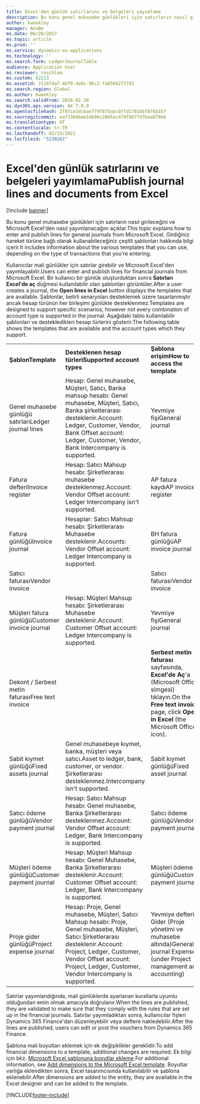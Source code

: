 ```yaml
---
title: Excel'den günlük satırlarını ve belgeleri yayımlama
description: Bu konu genel muhasebe günlükleri için satırların nasıl girileceğini ve Microsoft Excel'den nasıl yayımlanacağını açıklar. Girdiğiniz hareket türüne bağlı olarak kullanabileceğiniz çeşitli şablonları hakkında bilgi içerir.
author: kweekley
manager: AnnBe
ms.date: 06/20/2017
ms.topic: article
ms.prod: ''
ms.service: dynamics-ax-applications
ms.technology: ''
ms.search.form: LedgerJournalTable
audience: Application User
ms.reviewer: roschlom
ms.custom: 62213
ms.assetid: 211874a7-4bf0-4a0c-96c2-fa05042777d3
ms.search.region: Global
ms.author: kweekley
ms.search.validFrom: 2016-02-28
ms.dyn365.ops.version: AX 7.0.0
ms.openlocfilehash: 2f87ce1dcbae779f875abcbffd1781bbf076b1b7
ms.sourcegitcommit: eaf330dbee1db96c20d5ac479f007747bea079eb
ms.translationtype: HT
ms.contentlocale: tr-TR
ms.lasthandoff: 02/15/2021
ms.locfileid: "5230262"
---
```

# <a name="publish-journal-lines-and-documents-from-excel"></a><span data-ttu-id="5a818-104">Excel'den günlük satırlarını ve belgeleri yayımlama</span><span class="sxs-lookup"><span data-stu-id="5a818-104">Publish journal lines and documents from Excel</span></span>

[!include [banner](../includes/banner.md)]

<span data-ttu-id="5a818-105">Bu konu genel muhasebe günlükleri için satırların nasıl girileceğini ve Microsoft Excel'den nasıl yayımlanacağını açıklar.</span><span class="sxs-lookup"><span data-stu-id="5a818-105">This topic explains how to enter and publish lines for general journals from Microsoft Excel.</span></span> <span data-ttu-id="5a818-106">Girdiğiniz hareket türüne bağlı olarak kullanabileceğiniz çeşitli şablonları hakkında bilgi içerir.</span><span class="sxs-lookup"><span data-stu-id="5a818-106">It includes information about the various templates that you can use, depending on the type of transactions that you're entering.</span></span>

<span data-ttu-id="5a818-107">Kullanıcılar mali günlükler için satırlar girebilir ve Microsoft Excel'den yayımlayabilir.</span><span class="sxs-lookup"><span data-stu-id="5a818-107">Users can enter and publish lines for financial journals from Microsoft Excel.</span></span> <span data-ttu-id="5a818-108">Bir kullanıcı bir günlük oluşturduktan sonra **Satırları Excel'de aç** düğmesi kullanılabilir olan şablonları görüntüler.</span><span class="sxs-lookup"><span data-stu-id="5a818-108">After a user creates a journal, the **Open lines in Excel** button displays the templates that are available.</span></span> <span data-ttu-id="5a818-109">Şablonlar, belirli senaryoları desteklemek üzere tasarlanmıştır ancak hesap türünün her birleşimi günlükte desteklenmez.</span><span class="sxs-lookup"><span data-stu-id="5a818-109">Templates are designed to support specific scenarios, however not every combination of account type is supported in the journal.</span></span> <span data-ttu-id="5a818-110">Aşağıdaki tablo kullanılabilir şablonları ve destekledikleri hesap türlerini gösterir.</span><span class="sxs-lookup"><span data-stu-id="5a818-110">The following table shows the templates that are available and the account types which they support.</span></span>

|                          |                                                                                                                         |                                                                                         |
|--------------------------|-------------------------------------------------------------------------------------------------------------------------|-----------------------------------------------------------------------------------------|
| <span data-ttu-id="5a818-111">**Şablon**</span><span class="sxs-lookup"><span data-stu-id="5a818-111">**Template**</span></span>             | <span data-ttu-id="5a818-112">**Desteklenen hesap türleri**</span><span class="sxs-lookup"><span data-stu-id="5a818-112">**Supported account types**</span></span>                                                                                             | <span data-ttu-id="5a818-113">**Şablona erişim**</span><span class="sxs-lookup"><span data-stu-id="5a818-113">**How to access the template**</span></span>                                                          |
| <span data-ttu-id="5a818-114">Genel muhasebe günlüğü satırları</span><span class="sxs-lookup"><span data-stu-id="5a818-114">Ledger journal lines</span></span>     | <span data-ttu-id="5a818-115">Hesap: Genel muhasebe, Müşteri, Satıcı, Banka mahsup hesabı: Genel muhasebe, Müşteri, Satıcı, Banka şirketlerarası desteklenir.</span><span class="sxs-lookup"><span data-stu-id="5a818-115">Account: Ledger, Customer, Vendor, Bank Offset account: Ledger, Customer, Vendor, Bank Intercompany is supported.</span></span>       | <span data-ttu-id="5a818-116">Yevmiye fişi</span><span class="sxs-lookup"><span data-stu-id="5a818-116">General journal</span></span>                                                                         |
| <span data-ttu-id="5a818-117">Fatura defteri</span><span class="sxs-lookup"><span data-stu-id="5a818-117">Invoice register</span></span>         | <span data-ttu-id="5a818-118">Hesap: Satıcı Mahsup hesabı: Şirketlerarası muhasebe desteklenmez.</span><span class="sxs-lookup"><span data-stu-id="5a818-118">Account: Vendor Offset account: Ledger Intercompany isn't supported.</span></span>                                                    | <span data-ttu-id="5a818-119">AP fatura kaydı</span><span class="sxs-lookup"><span data-stu-id="5a818-119">AP invoice register</span></span>                                                                     |
| <span data-ttu-id="5a818-120">Fatura günlüğü</span><span class="sxs-lookup"><span data-stu-id="5a818-120">Invoice journal</span></span>          | <span data-ttu-id="5a818-121">Hesaplar: Satıcı Mahsup hesabı: Şirketlerarası Muhasebe desteklenir.</span><span class="sxs-lookup"><span data-stu-id="5a818-121">Accounts: Vendor Offset account: Ledger Intercompany is supported.</span></span>                                                      | <span data-ttu-id="5a818-122">BH fatura günlüğü</span><span class="sxs-lookup"><span data-stu-id="5a818-122">AP invoice journal</span></span>                                                                      |
| <span data-ttu-id="5a818-123">Satıcı faturası</span><span class="sxs-lookup"><span data-stu-id="5a818-123">Vendor invoice</span></span>           |                                                                                                                         | <span data-ttu-id="5a818-124">Satıcı faturası</span><span class="sxs-lookup"><span data-stu-id="5a818-124">Vendor invoice</span></span>                                                                          |
| <span data-ttu-id="5a818-125">Müşteri fatura günlüğü</span><span class="sxs-lookup"><span data-stu-id="5a818-125">Customer invoice journal</span></span> | <span data-ttu-id="5a818-126">Hesap: Müşteri Mahsup hesabı: Şirketlerarası Muhasebe desteklenir.</span><span class="sxs-lookup"><span data-stu-id="5a818-126">Account: Customer Offset account: Ledger Intercompany is supported.</span></span>                                                     | <span data-ttu-id="5a818-127">Yevmiye fişi</span><span class="sxs-lookup"><span data-stu-id="5a818-127">General journal</span></span>                                                                         |
| <span data-ttu-id="5a818-128">Dekont / Serbest metin faturası</span><span class="sxs-lookup"><span data-stu-id="5a818-128">Free text invoice</span></span>        |                                                                                                                         | <span data-ttu-id="5a818-129">**Serbest metin faturası** sayfasında, **Excel'de Aç**'a (Microsoft Office simgesi) tıklayın.</span><span class="sxs-lookup"><span data-stu-id="5a818-129">On the **Free text invoice** page, click **Open in Excel** (the Microsoft Office icon).</span></span> |
| <span data-ttu-id="5a818-130">Sabit kıymet günlüğü</span><span class="sxs-lookup"><span data-stu-id="5a818-130">Fixed assets journal</span></span>     | <span data-ttu-id="5a818-131">Genel muhasebeye kıymet, banka, müşteri veya satıcı.</span><span class="sxs-lookup"><span data-stu-id="5a818-131">Asset to ledger, bank, customer, or vendor.</span></span> <span data-ttu-id="5a818-132">Şirketlerarası desteklenmez.</span><span class="sxs-lookup"><span data-stu-id="5a818-132">Intercompany isn't supported.</span></span>                                               | <span data-ttu-id="5a818-133">Sabit kıymet günlüğü</span><span class="sxs-lookup"><span data-stu-id="5a818-133">Fixed asset journal</span></span>                                                                     |
| <span data-ttu-id="5a818-134">Satıcı ödeme günlüğü</span><span class="sxs-lookup"><span data-stu-id="5a818-134">Vendor payment journal</span></span>   | <span data-ttu-id="5a818-135">Hesap: Satıcı Mahsup hesabı: Genel muhasebe, Banka Şirketlerarası desteklenmez.</span><span class="sxs-lookup"><span data-stu-id="5a818-135">Account: Vendor Offset account: Ledger, Bank Intercompany is supported.</span></span>                                                 | <span data-ttu-id="5a818-136">Satıcı ödeme günlüğü</span><span class="sxs-lookup"><span data-stu-id="5a818-136">Vendor payment journal</span></span>                                                                  |
| <span data-ttu-id="5a818-137">Müşteri ödeme günlüğü</span><span class="sxs-lookup"><span data-stu-id="5a818-137">Customer payment journal</span></span> | <span data-ttu-id="5a818-138">Hesap: Müşteri Mahsup hesabı: Genel Muhasebe, Banka Şirketlerarası desteklenir.</span><span class="sxs-lookup"><span data-stu-id="5a818-138">Account: Customer Offset account: Ledger, Bank Intercompany is supported.</span></span>                                               | <span data-ttu-id="5a818-139">Müşteri ödeme günlüğü</span><span class="sxs-lookup"><span data-stu-id="5a818-139">Customer payment journal</span></span>                                                                |
| <span data-ttu-id="5a818-140">Proje gider günlüğü</span><span class="sxs-lookup"><span data-stu-id="5a818-140">Project expense journal</span></span>  | <span data-ttu-id="5a818-141">Hesap: Proje, Genel muhasebe, Müşteri, Satıcı Mahsup hesabı: Proje, Genel muhasebe, Müşteri, Satıcı Şirketlerarası desteklenir.</span><span class="sxs-lookup"><span data-stu-id="5a818-141">Account: Project, Ledger, Customer, Vendor Offset account: Project, Ledger, Customer, Vendor Intercompany is supported.</span></span> | <span data-ttu-id="5a818-142">Yevmiye defteri Gider (Proje yönetimi ve muhasebe altında)</span><span class="sxs-lookup"><span data-stu-id="5a818-142">General journal Expense (under Project management and accounting)</span></span>                       |

<span data-ttu-id="5a818-143">Satırlar yayımlandığında, mali günlüklerde ayarlanan kurallarla uyumlu olduğundan emin olmak amacıyla doğrulanır.</span><span class="sxs-lookup"><span data-stu-id="5a818-143">When the lines are published, they are validated to make sure that they comply with the rules that are set up in the financial journals.</span></span> <span data-ttu-id="5a818-144">Satırlar yayımladıktan sonra, kullanıcılar fişleri Dynamics 365 Finance'dan düzenleyebilir veya deftere nakledebilir.</span><span class="sxs-lookup"><span data-stu-id="5a818-144">After the lines are published, users can edit or post the vouchers from Dynamics 365 Finance.</span></span> 

<span data-ttu-id="5a818-145">Şablona mali boyutları eklemek için ek değişiklikler gereklidir.</span><span class="sxs-lookup"><span data-stu-id="5a818-145">To add financial dimensions to a template, additional changes are required.</span></span> <span data-ttu-id="5a818-146">Ek bilgi için bkz. [Microsoft Excel şablonuna boyutlar ekleme](../../dev-itpro/financial/add-dimensions-excel-templates.md).</span><span class="sxs-lookup"><span data-stu-id="5a818-146">For additional information, see [Add dimensions to the Microsoft Excel template](../../dev-itpro/financial/add-dimensions-excel-templates.md).</span></span> <span data-ttu-id="5a818-147">Boyutlar varlığa eklendikten sonra, Excel tasarımcısında kullanılabilir ve şablona eklenebilir.</span><span class="sxs-lookup"><span data-stu-id="5a818-147">After dimensions are added to the entity, they are available in the Excel designer and can be added to the template.</span></span>







[!INCLUDE[footer-include](../../includes/footer-banner.md)]